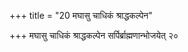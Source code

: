+++
title = "20 मघासु चाधिकं श्राद्धकल्पेन"

+++
मघासु चाधिकं श्राद्धकल्पेन सर्पिर्ब्राह्मणान्भोजयेत् २०